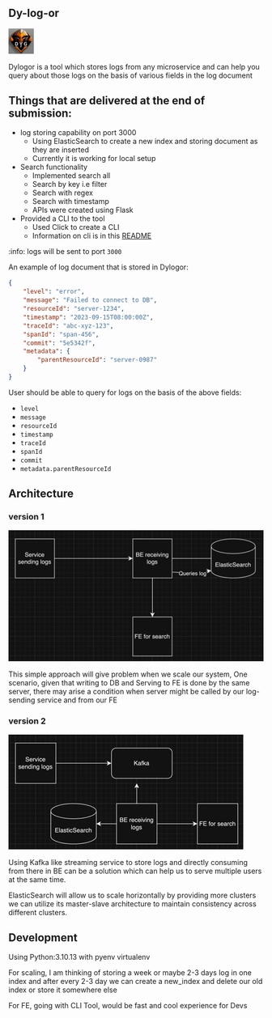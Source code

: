 ## Dy-log-or
<img src="img/img_2.png" alt="drawing" width="50"/>

Dylogor is a tool which stores logs from any microservice and 
can help you query about those logs on the basis of various fields
in the log document

## Things that are delivered at the end of submission:
- log storing capability on port 3000 
  - Using ElasticSearch to create a new index and storing document as they are inserted
  - Currently it is working for local setup
- Search functionality
  - Implemented search all
  - Search by key i.e filter
  - Search with regex
  - Search with timestamp
  - APIs were created using Flask
- Provided a CLI to the tool
  - Used Click to create a CLI
  - Information on cli is in this [README](cli/README.md)


:info: logs will be sent to port `3000`

An example of log document that is stored in Dylogor:

```json
{
	"level": "error",
	"message": "Failed to connect to DB",
    "resourceId": "server-1234",
	"timestamp": "2023-09-15T08:00:00Z",
	"traceId": "abc-xyz-123",
    "spanId": "span-456",
    "commit": "5e5342f",
    "metadata": {
        "parentResourceId": "server-0987"
    }
}
```

User should be able to query for logs on the basis of the above fields:

- `level`
- `message`
- `resourceId`
- `timestamp`
- `traceId`
- `spanId`
- `commit`
- `metadata.parentResourceId`

## Architecture

### version 1
![img.png](img/img.png)

This simple approach will give problem when we scale our system, One
scenario, given that writing to DB and Serving to FE is done by the 
same server, there may arise a condition when server might be called 
by our log-sending service and from our FE

### version 2

![img_1.png](img/img_1.png)

Using Kafka like streaming service to store logs and directly consuming
from there in BE can be a solution which can help us to serve multiple
users at the same time.

ElasticSearch will allow us to scale horizontally by providing more clusters
we can utilize its master-slave architecture to maintain consistency across different
clusters.

## Development

Using Python:3.10.13 with pyenv virtualenv

For scaling, I am thinking of storing a week or maybe 2-3 days log in one index
and after every 2-3 day we can create a new_index and delete our old index or
store it somewhere else

For FE, going with CLI Tool, would be fast and cool experience for Devs

